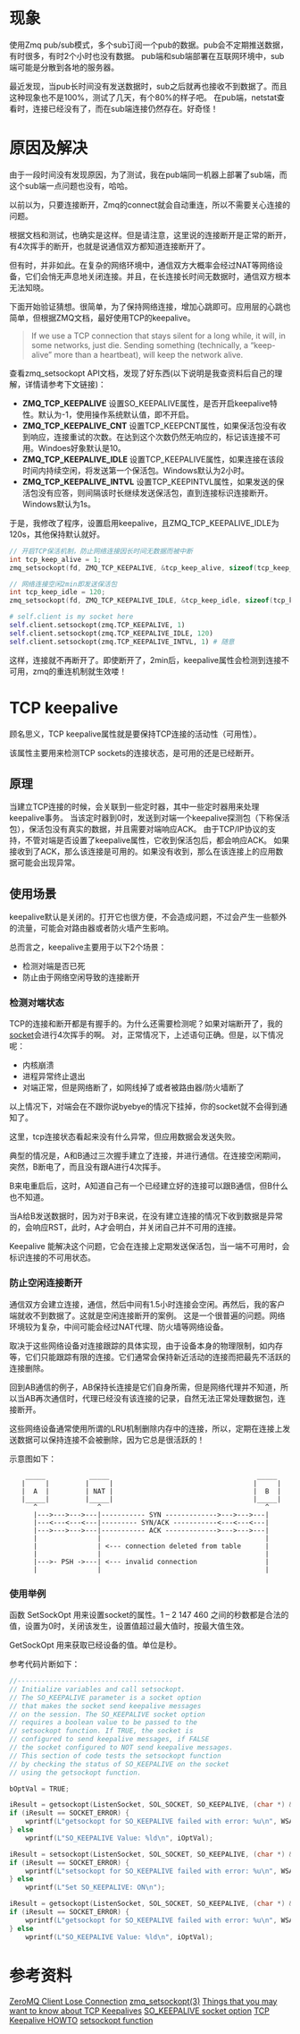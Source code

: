 # 现象
使用Zmq pub/sub模式，多个sub订阅一个pub的数据。pub会不定期推送数据，有时很多，有时2个小时也没有数据。
pub端和sub端部署在互联网环境中，sub端可能是分散到各地的服务器。

最近发现，当pub长时间没有发送数据时，sub之后就再也接收不到数据了。而且这种现象也不是100%，测试了几天，有个80%的样子吧。
在pub端，netstat查看时，连接已经没有了，而在sub端连接仍然存在。好奇怪！

# 原因及解决
由于一段时间没有发现原因，为了测试，我在pub端同一机器上部署了sub端，而这个sub端一点问题也没有，哈哈。

以前以为，只要连接断开，Zmq的connect就会自动重连，所以不需要关心连接的问题。

根据文档和测试，也确实是这样。但是请注意，这里说的连接断开是正常的断开，有4次挥手的断开，也就是说通信双方都知道连接断开了。

但有时，并非如此。在复杂的网络环境中，通信双方大概率会经过NAT等网络设备，它们会悄无声息地关闭连接。并且，在长连接长时间无数据时，通信双方根本无法知晓。

下面开始验证猜想。很简单，为了保持网络连接，增加心跳即可。应用层的心跳也简单，但根据ZMQ文档，最好使用TCP的keepalive。

>If we use a TCP connection that stays silent for a long while, it will, in some networks, just die. Sending something (technically, a “keep-alive” more than a heartbeat), will keep the network alive.

查看zmq_setsockopt API文档，发现了好东西(以下说明是我查资料后自己的理解，详情请参考下文链接)：

* **ZMQ_TCP_KEEPALIVE**
	设置SO_KEEPALIVE属性，是否开启keepalive特性。默认为-1，使用操作系统默认值，即不开启。
* **ZMQ_TCP_KEEPALIVE_CNT**
	设置TCP_KEEPCNT属性，如果保活包没有收到响应，连接重试的次数。在达到这个次数仍然无响应的，标记该连接不可用。Windoes好象默认是10。
* **ZMQ_TCP_KEEPALIVE_IDLE**
	设置TCP_KEEPALIVE属性，如果连接在该段时间内持续空闲，将发送第一个保活包。Windows默认为2小时。
* **ZMQ_TCP_KEEPALIVE_INTVL**
	设置TCP_KEEPINTVL属性，如果发送的保活包没有应答，则间隔该时长继续发送保活包，直到连接标识连接断开。Windows默认为1s。

于是，我修改了程序，设置启用keepalive，且ZMQ_TCP_KEEPALIVE_IDLE为120s，其他保持默认就好。
```C++
// 开启TCP保活机制，防止网络连接因长时间无数据而被中断
int tcp_keep_alive = 1;
zmq_setsockopt(fd, ZMQ_TCP_KEEPALIVE, &tcp_keep_alive, sizeof(tcp_keep_alive));

// 网络连接空闲2min即发送保活包
int tcp_keep_idle = 120;
zmq_setsockopt(fd, ZMQ_TCP_KEEPALIVE_IDLE, &tcp_keep_idle, sizeof(tcp_keep_idle));
```

```python
# self.client is my socket here
self.client.setsockopt(zmq.TCP_KEEPALIVE, 1)
self.client.setsockopt(zmq.TCP_KEEPALIVE_IDLE, 120)
self.client.setsockopt(zmq.TCP_KEEPALIVE_INTVL, 1) # 随意
```
这样，连接就不再断开了。即使断开了，2min后，keepalive属性会检测到连接不可用，zmq的重连机制就生效喽！

# TCP keepalive
顾名思义，TCP keepalive属性就是要保持TCP连接的活动性（可用性）。

该属性主要用来检测TCP sockets的连接状态，是可用的还是已经断开。

## 原理
当建立TCP连接的时候，会关联到一些定时器，其中一些定时器用来处理keepalive事务。
当该定时器到0时，发送到对端一个keepalive探测包（下称保活包），保活包没有真实的数据，并且需要对端响应ACK。
由于TCP/IP协议的支持，不管对端是否设置了keepalive属性，它收到保活包后，都会响应ACK。
如果接收到了ACK，那么该连接是可用的。如果没有收到，那么在该连接上的应用数据可能会出现异常。

## 使用场景
keepalive默认是关闭的。打开它也很方便，不会造成问题，不过会产生一些额外的流量，可能会对路由器或者防火墙产生影响。

总而言之，keepalive主要用于以下2个场景：
- 检测对端是否已死
- 防止由于网络空闲导致的连接断开

### 检测对端状态
TCP的连接和断开都是有握手的。为什么还需要检测呢？如果对端断开了，我的[socket](https://so.csdn.net/so/search?q=socket&spm=1001.2101.3001.7020)会进行4次挥手的啊。
对，正常情况下，上述语句正确。但是，以下情况呢：
- 内核崩溃
- 进程异常终止退出
- 对端正常，但是网络断了，如网线掉了或者被路由器/防火墙断了

以上情况下，对端会在不跟你说byebye的情况下挂掉，你的socket就不会得到通知了。

这里，tcp连接状态看起来没有什么异常，但应用数据会发送失败。

典型的情况是，A和B通过三次握手建立了连接，并进行通信。在连接空闲期间，突然，B断电了，而且没有跟A进行4次挥手。

B来电重启后，这时，A知道自己有一个已经建立好的连接可以跟B通信，但B什么也不知道。

当A给B发送数据时，因为对于B来说，在没有建立连接的情况下收到数据是异常的，会响应RST，此时，A才会明白，并关闭自己并不可用的连接。

Keepalive 能解决这个问题，它会在连接上定期发送保活包，当一端不可用时，会标识连接的不可用状态。

### 防止空闲连接断开
通信双方会建立连接，通信，然后中间有1.5小时连接会空闲。再然后，我的客户端就收不到数据了。这就是空闲连接断开的案例。
这是一个很普遍的问题。网络环境较为复杂，中间可能会经过NAT代理、防火墙等网络设备。

取决于这些网络设备对连接跟踪的具体实现，由于设备本身的物理限制，如内存等，它们只能跟踪有限的连接。它们通常会保持新近活动的连接而把最先不活跃的连接删除。

回到AB通信的例子，AB保持长连接是它们自身所需，但是网络代理并不知道，所以当AB再次通信时，代理已经没有该连接的记录，自然无法正常处理数据包，连接断开。

这些网络设备通常使用所谓的LRU机制删除内存中的连接，所以，定期在连接上发送数据可以保持连接不会被删除，因为它总是很活跃的！

示意图如下：
```plaintext
    _____           _____                                     _____
   |     |         |     |                                   |     |
   |  A  |         | NAT |                                   |  B  |
   |_____|         |_____|                                   |_____|
      ^               ^                                         ^
      |--->--->--->---|----------- SYN ------------->--->--->---|
      |---<---<---<---|--------- SYN/ACK -----------<---<---<---|
      |--->--->--->---|----------- ACK ------------->--->--->---|
      |               |                                         |
      |               | <--- connection deleted from table      |
      |               |                                         |
      |--->- PSH ->---| <--- invalid connection                 |
      |               |                                         |

```

### 使用举例
函数 SetSockOpt 用来设置socket的属性。1 – 2 147 460 之间的秒数都是合法的值，设置为0时，关闭该发生，设置值超过最大值时，按最大值生效。

GetSockOpt 用来获取已经设备的值。单位是秒。

参考代码片断如下：
```c++
//---------------------------------------
// Initialize variables and call setsockopt. 
// The SO_KEEPALIVE parameter is a socket option 
// that makes the socket send keepalive messages
// on the session. The SO_KEEPALIVE socket option
// requires a boolean value to be passed to the
// setsockopt function. If TRUE, the socket is
// configured to send keepalive messages, if FALSE
// the socket configured to NOT send keepalive messages.
// This section of code tests the setsockopt function
// by checking the status of SO_KEEPALIVE on the socket
// using the getsockopt function.

bOptVal = TRUE;

iResult = getsockopt(ListenSocket, SOL_SOCKET, SO_KEEPALIVE, (char *) &iOptVal, &iOptLen);
if (iResult == SOCKET_ERROR) {
    wprintf(L"getsockopt for SO_KEEPALIVE failed with error: %u\n", WSAGetLastError());
} else
    wprintf(L"SO_KEEPALIVE Value: %ld\n", iOptVal);

iResult = setsockopt(ListenSocket, SOL_SOCKET, SO_KEEPALIVE, (char *) &bOptVal, bOptLen);
if (iResult == SOCKET_ERROR) {
    wprintf(L"setsockopt for SO_KEEPALIVE failed with error: %u\n", WSAGetLastError());
} else
    wprintf(L"Set SO_KEEPALIVE: ON\n");

iResult = getsockopt(ListenSocket, SOL_SOCKET, SO_KEEPALIVE, (char *) &iOptVal, &iOptLen);
if (iResult == SOCKET_ERROR) {
    wprintf(L"getsockopt for SO_KEEPALIVE failed with error: %u\n", WSAGetLastError());
} else
    wprintf(L"SO_KEEPALIVE Value: %ld\n", iOptVal);

```

# 参考资料
[ZeroMQ Client Lose Connection](https://stackoverflow.com/questions/12778299/zeromq-client-lose-connection)
[zmq_setsockopt(3)](http://api.zeromq.org/4-2:zmq-setsockopt)
[Things that you may want to know about TCP Keepalives](https://blogs.technet.microsoft.com/nettracer/2010/06/03/things-that-you-may-want-to-know-about-tcp-keepalives/)
[SO_KEEPALIVE socket option](https://docs.microsoft.com/en-us/windows/win32/winsock/so-keepalive)
[TCP Keepalive HOWTO](http://www.tldp.org/HOWTO/TCP-Keepalive-HOWTO/overview.html)
[setsockopt function](https://docs.microsoft.com/en-us/windows/win32/api/winsock/nf-winsock-setsockopt)